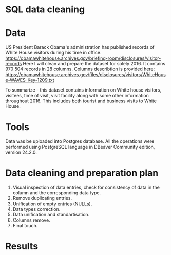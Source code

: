 # SQL data cleaning

# Data 
US President Barack Obama's administration has published records of White House visitors during his time in office.
https://obamawhitehouse.archives.gov/briefing-room/disclosures/visitor-records
Here I will clean and prepare the dataset for solely 2016. It contains 970 504 records in 28 columns.
Columns describtion is provided here: https://obamawhitehouse.archives.gov/files/disclosures/visitors/WhiteHouse-WAVES-Key-1209.txt

To summarize - this dataset contains information on White house visitors, visitees, time of visit, visit facility along with some other information throughout 2016.
This includes both tourist and business visits to White House.

# Tools
Data was be uploaded into Postgres database.
All the operations were performed using PostgreSQL language in DBeaver Community edition, version 24.2.0.

# Data cleaning and preparation plan
1) Visual inspection of data entries, check for consistency of data in the column and the corresponding data type.
2) Remove duplicating entries.
3) Unification of empty entries (NULLs).
4) Data types correction.
5) Data unification and standartisation.
6) Columns remove.
7) Final touch.

# Results
